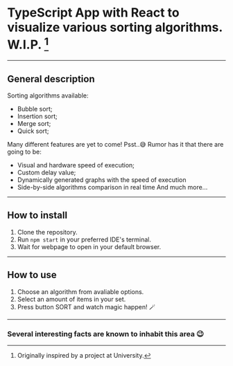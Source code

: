 # TypeScript App with React to visualize various sorting algorithms. W.I.P. [^1]
---
## General description
Sorting algorithms available:
* Bubble sort;
* Insertion sort;
* Merge sort;
* Quick sort;
  
Many different features are yet to come! 
Psst..😅 Rumor has it that there are going to be:
- Visual and hardware speed of execution;
- Custom delay value;
- Dynamically generated graphs with the speed of execution
- Side-by-side algorithms comparison in real time
And much more... 
---
## How to install
1. Clone the repository.
2. Run `npm start` in your preferred IDE's terminal.
3. Wait for webpage to open in your default browser.
---
## How to use
1. Choose an algorithm from avaliable options.
2. Select an amount of items in your set.
3. Press button SORT and watch magic happen! 🪄
---
### Several interesting facts are known to inhabit this area 😉
[^1]: Originally inspired by a project at University.
